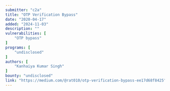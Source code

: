 ```yaml
---
submitter: "c2a"
title: "OTP Verification Bypass"
date: "2020-04-17"
added: "2024-11-03"
description: ""
vulnerabilities: [
    "OTP bypass"
]
programs: [
    "undisclosed"
]
authors: [
    "Kanhaiya Kumar Singh"
]
bounty: "undisclosed"
link: "https://medium.com/@rat010/otp-verification-bypass-ee17d68f8425"
---
```




